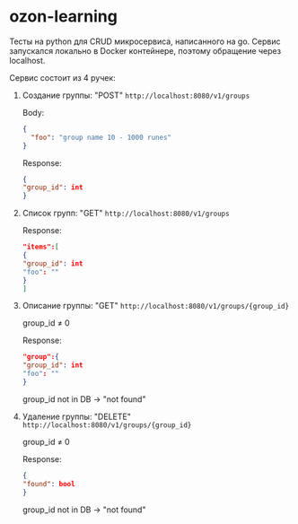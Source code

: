 # ozon-learning
Тесты на python для CRUD микросервиса, написанного на go. Сервис запускался локально в Docker контейнере, поэтому обращение через localhost.

Сервис состоит из 4 ручек:

1. Создание группы: "POST" `http://localhost:8080/v1/groups`
    
    Body:
    
    ```json
    {
      "foo": "group name 10 - 1000 runes"
    }
    
    ```
    
    Response:
    
    ```json
    {
    "group_id": int
    }
    
    ```
    
2. Список групп: "GET" `http://localhost:8080/v1/groups`
    
    Response:
    
    ```json
    "items":[
    {
    "group_id": int
    "foo": ""
    }
    ]
    ```
    
3. Описание группы: "GET" `http://localhost:8080/v1/groups/{group_id}`
    
    group_id ≠ 0
    
    Response:
    
    ```json
    "group":{
    "group_id": int
    "foo": ""
    }
    ```
    
    group_id not in DB → "not found"
    
4. Удаление группы: "DELETE" `http://localhost:8080/v1/groups/{group_id}`
    
    group_id ≠ 0
    
    Response:
    
    ```json
    {
    "found": bool
    }
    ```
    
    group_id not in DB → "not found"
